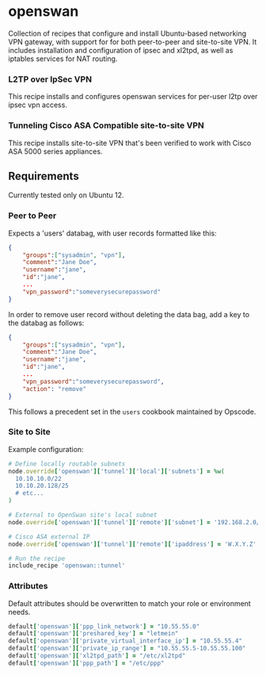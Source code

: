 openswan
========

Collection of recipes that configure and install Ubuntu-based networking VPN gateway, with support for for both peer-to-peer and site-to-site VPN. It includes installation and configuration of ipsec and xl2tpd, as well as iptables services for NAT routing.

### L2TP over IpSec VPN

This recipe installs and configures openswan services for per-user l2tp over ipsec vpn access. 

### Tunneling Cisco ASA Compatible site-to-site VPN

This recipe installs site-to-site VPN that's been verified to work with Cisco ASA 5000 series appliances. 

## Requirements

Currently tested only on Ubuntu 12.

### Peer to Peer

Expects a 'users' databag, with user records formatted like this:

```json
{
    "groups":["sysadmin", "vpn"],
    "comment":"Jane Doe",
    "username":"jane",
    "id":"jane",
    ...
    "vpn_password":"someverysecurepassword"
}
```

In order to remove user record without deleting the data bag, add a key to the databag as follows:

```json
{
    "groups":["sysadmin", "vpn"],
    "comment":"Jane Doe",
    "username":"jane",
    "id":"jane",
    ...
    "vpn_password":"someverysecurepassword",
    "action": "remove"
}
```

This follows a precedent set in the `users` cookbook maintained by Opscode.

### Site to Site

Example configuration:

```ruby
# Define locally routable subnets
node.override['openswan']['tunnel']['local']['subnets'] = %w(
  10.10.10.0/22
  10.10.20.128/25
  # etc...
)

# External to OpenSwan site's local subnet
node.override['openswan']['tunnel']['remote']['subnet'] = '192.168.2.0/23'

# Cisco ASA external IP
node.override['openswan']['tunnel']['remote']['ipaddress'] = 'W.X.Y.Z' 

# Run the recipe
include_recipe 'openswan::tunnel'
```

### Attributes

Default attributes should be overwritten to match your role or environment needs.

```ruby
default['openswan']['ppp_link_network'] = "10.55.55.0"
default['openswan']['preshared_key'] = "letmein"
default['openswan']['private_virtual_interface_ip'] = "10.55.55.4"
default['openswan']['private_ip_range'] = "10.55.55.5-10.55.55.100"
default['openswan']['xl2tpd_path'] = "/etc/xl2tpd"
default['openswan']['ppp_path'] = "/etc/ppp"
```


